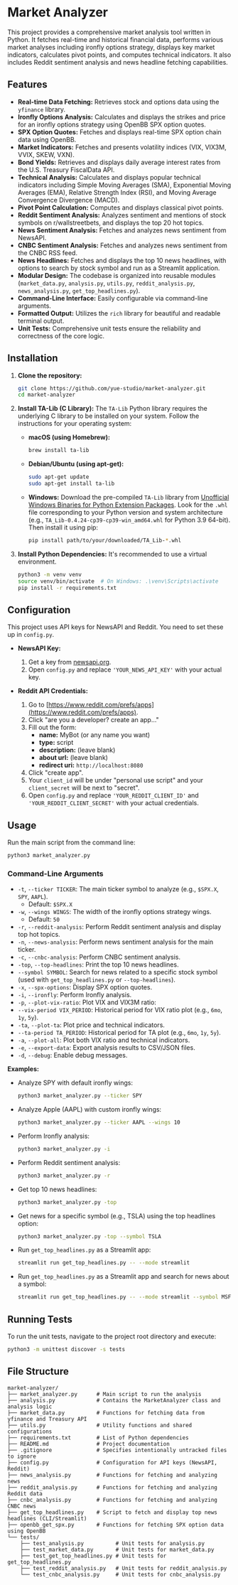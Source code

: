 # Market Analyzer

This project provides a comprehensive market analysis tool written in Python. It fetches real-time and historical financial data, performs various market analyses including ironfly options strategy, displays key market indicators, calculates pivot points, and computes technical indicators. It also includes Reddit sentiment analysis and news headline fetching capabilities.

## Features

- **Real-time Data Fetching:** Retrieves stock and options data using the `yfinance` library.
- **Ironfly Options Analysis:** Calculates and displays the strikes and price for an ironfly options strategy using OpenBB SPX option quotes.
- **SPX Option Quotes:** Fetches and displays real-time SPX option chain data using OpenBB.
- **Market Indicators:** Fetches and presents volatility indices (VIX, VIX3M, VVIX, SKEW, VXN).
- **Bond Yields:** Retrieves and displays daily average interest rates from the U.S. Treasury FiscalData API.
- **Technical Analysis:** Calculates and displays popular technical indicators including Simple Moving Averages (SMA), Exponential Moving Averages (EMA), Relative Strength Index (RSI), and Moving Average Convergence Divergence (MACD).
- **Pivot Point Calculation:** Computes and displays classical pivot points.
- **Reddit Sentiment Analysis:** Analyzes sentiment and mentions of stock symbols on r/wallstreetbets, and displays the top 20 hot topics.
- **News Sentiment Analysis:** Fetches and analyzes news sentiment from NewsAPI.
- **CNBC Sentiment Analysis:** Fetches and analyzes news sentiment from the CNBC RSS feed.
- **News Headlines:** Fetches and displays the top 10 news headlines, with options to search by stock symbol and run as a Streamlit application.
- **Modular Design:** The codebase is organized into reusable modules (`market_data.py`, `analysis.py`, `utils.py`, `reddit_analysis.py`, `news_analysis.py`, `get_top_headlines.py`).
- **Command-Line Interface:** Easily configurable via command-line arguments.
- **Formatted Output:** Utilizes the `rich` library for beautiful and readable terminal output.
- **Unit Tests:** Comprehensive unit tests ensure the reliability and correctness of the core logic.

## Installation

1.  **Clone the repository:**
    ```bash
    git clone https://github.com/yue-studio/market-analyzer.git
    cd market-analyzer
    ```

2.  **Install TA-Lib (C Library):**
    The `TA-Lib` Python library requires the underlying C library to be installed on your system. Follow the instructions for your operating system:

    -   **macOS (using Homebrew):**
        ```bash
        brew install ta-lib
        ```

    -   **Debian/Ubuntu (using apt-get):**
        ```bash
        sudo apt-get update
        sudo apt-get install ta-lib
        ```

    -   **Windows:**
        Download the pre-compiled `TA-Lib` library from [Unofficial Windows Binaries for Python Extension Packages](https://www.lfd.uci.edu/~gohlke/pythonlibs/#ta-lib). Look for the `.whl` file corresponding to your Python version and system architecture (e.g., `TA_Lib‑0.4.24‑cp39‑cp39‑win_amd64.whl` for Python 3.9 64-bit). Then install it using pip:
        ```bash
        pip install path/to/your/downloaded/TA_Lib‑*.whl
        ```

3.  **Install Python Dependencies:**
    It's recommended to use a virtual environment.
    ```bash
    python3 -m venv venv
    source venv/bin/activate  # On Windows: .\venv\Scripts\activate
    pip install -r requirements.txt
    ```

## Configuration

This project uses API keys for NewsAPI and Reddit. You need to set these up in `config.py`.

-   **NewsAPI Key:**
    1.  Get a key from [newsapi.org](https://newsapi.org/).
    2.  Open `config.py` and replace `'YOUR_NEWS_API_KEY'` with your actual key.

-   **Reddit API Credentials:**
    1.  Go to [https://www.reddit.com/prefs/apps](https://www.reddit.com/prefs/apps).
    2.  Click "are you a developer? create an app..."
    3.  Fill out the form:
        *   **name:** MyBot (or any name you want)
        *   **type:** script
        *   **description:** (leave blank)
        *   **about url:** (leave blank)
        *   **redirect uri:** `http://localhost:8080`
    4.  Click "create app".
    5.  Your `client_id` will be under "personal use script" and your `client_secret` will be next to "secret".
    6.  Open `config.py` and replace `'YOUR_REDDIT_CLIENT_ID'` and `'YOUR_REDDIT_CLIENT_SECRET'` with your actual credentials.

## Usage

Run the main script from the command line:

```bash
python3 market_analyzer.py
```

### Command-Line Arguments

-   `-t`, `--ticker TICKER`: The main ticker symbol to analyze (e.g., `$SPX.X`, `SPY`, `AAPL`).
    -   Default: `$SPX.X`
-   `-w`, `--wings WINGS`: The width of the ironfly options strategy wings.
    -   Default: `50`
-   `-r`, `--reddit-analysis`: Perform Reddit sentiment analysis and display top hot topics.
-   `-n`, `--news-analysis`: Perform news sentiment analysis for the main ticker.
-   `-c`, `--cnbc-analysis`: Perform CNBC sentiment analysis.
-   `-top`, `--top-headlines`: Print the top 10 news headlines.
-   `--symbol SYMBOL`: Search for news related to a specific stock symbol (used with `get_top_headlines.py` or `--top-headlines`).
-   `-x`, `--spx-options`: Display SPX option quotes.
-   `-i`, `--ironfly`: Perform Ironfly analysis.
-   `-p`, `--plot-vix-ratio`: Plot VIX and VIX3M ratio:
-   `--vix-period VIX_PERIOD`: Historical period for VIX ratio plot (e.g., `6mo`, `1y`, `5y`).
-   `-ta`, `--plot-ta`: Plot price and technical indicators.
-   `--ta-period TA_PERIOD`: Historical period for TA plot (e.g., `6mo`, `1y`, `5y`).
-   `-a`, `--plot-all`: Plot both VIX ratio and technical indicators.
-   `-e`, `--export-data`: Export analysis results to CSV/JSON files.
-   `-d`, `--debug`: Enable debug messages.

**Examples:**

-   Analyze SPY with default ironfly wings:
    ```bash
    python3 market_analyzer.py --ticker SPY
    ```

-   Analyze Apple (AAPL) with custom ironfly wings:
    ```bash
    python3 market_analyzer.py --ticker AAPL --wings 10
    ```

-   Perform Ironfly analysis:
    ```bash
    python3 market_analyzer.py -i
    ```

-   Perform Reddit sentiment analysis:
    ```bash
    python3 market_analyzer.py -r
    ```

-   Get top 10 news headlines:
    ```bash
    python3 market_analyzer.py -top
    ```

-   Get news for a specific symbol (e.g., TSLA) using the top headlines option:
    ```bash
    python3 market_analyzer.py -top --symbol TSLA
    ```

-   Run `get_top_headlines.py` as a Streamlit app:
    ```bash
    streamlit run get_top_headlines.py -- --mode streamlit
    ```

-   Run `get_top_headlines.py` as a Streamlit app and search for news about a symbol:
    ```bash
    streamlit run get_top_headlines.py -- --mode streamlit --symbol MSFT
    ```

## Running Tests

To run the unit tests, navigate to the project root directory and execute:

```bash
python3 -m unittest discover -s tests
```

## File Structure

```
market-analyzer/
├── market_analyzer.py      # Main script to run the analysis
├── analysis.py             # Contains the MarketAnalyzer class and analysis logic
├── market_data.py          # Functions for fetching data from yfinance and Treasury API
├── utils.py                # Utility functions and shared configurations
├── requirements.txt        # List of Python dependencies
├── README.md               # Project documentation
├── .gitignore              # Specifies intentionally untracked files to ignore
├── config.py               # Configuration for API keys (NewsAPI, Reddit)
├── news_analysis.py        # Functions for fetching and analyzing news
├── reddit_analysis.py      # Functions for fetching and analyzing Reddit data
├── cnbc_analysis.py        # Functions for fetching and analyzing CNBC news
├── get_top_headlines.py    # Script to fetch and display top news headlines (CLI/Streamlit)
├── openbb_get_spx.py       # Functions for fetching SPX option data using OpenBB
└── tests/
    ├── test_analysis.py          # Unit tests for analysis.py
    ├── test_market_data.py       # Unit tests for market_data.py
    ├── test_get_top_headlines.py # Unit tests for get_top_headlines.py
    ├── test_reddit_analysis.py   # Unit tests for reddit_analysis.py
    └── test_cnbc_analysis.py     # Unit tests for cnbc_analysis.py
```

